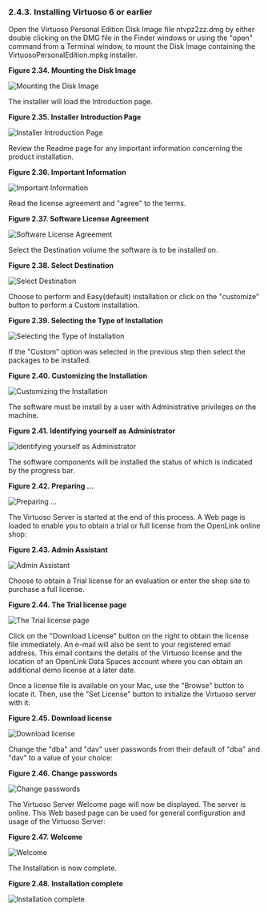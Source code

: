 <div id="macosxinst" class="section">

<div class="titlepage">

<div>

<div>

### 2.4.3. Installing Virtuoso 6 or earlier

</div>

</div>

</div>

Open the Virtuoso Personal Edition Disk Image file ntvpz2zz.dmg by
either double clicking on the DMG file in the Finder windows or using
the "open" command from a Terminal window, to mount the Disk Image
containing the VirtuosoPersonalEdition.mpkg installer.

<div class="figure-float">

<div id="v50pe00" class="figure">

**Figure 2.34. Mounting the Disk Image**

<div class="figure-contents">

<div class="mediaobject">

![Mounting the Disk Image](images/mac/v50pe00.png)

</div>

</div>

</div>

  

</div>

The installer will load the Introduction page.

<div class="figure-float">

<div id="v50pe01" class="figure">

**Figure 2.35. Installer Introduction Page**

<div class="figure-contents">

<div class="mediaobject">

![Installer Introduction Page](images/mac/v50pe01.png)

</div>

</div>

</div>

  

</div>

Review the Readme page for any important information concerning the
product installation.

<div class="figure-float">

<div id="v50pe02" class="figure">

**Figure 2.36. Important Information**

<div class="figure-contents">

<div class="mediaobject">

![Important Information](images/mac/v50pe02.png)

</div>

</div>

</div>

  

</div>

Read the license agreement and "agree" to the terms.

<div class="figure-float">

<div id="v50pe03" class="figure">

**Figure 2.37. Software License Agreement**

<div class="figure-contents">

<div class="mediaobject">

![Software License Agreement](images/mac/v50pe03.png)

</div>

</div>

</div>

  

</div>

Select the Destination volume the software is to be installed on.

<div class="figure-float">

<div id="v50pe04" class="figure">

**Figure 2.38. Select Destination**

<div class="figure-contents">

<div class="mediaobject">

![Select Destination](images/mac/v50pe04.png)

</div>

</div>

</div>

  

</div>

Choose to perform and Easy(default) installation or click on the
"customize" button to perform a Custom installation.

<div class="figure-float">

<div id="v50pe05" class="figure">

**Figure 2.39. Selecting the Type of Installation**

<div class="figure-contents">

<div class="mediaobject">

![Selecting the Type of Installation](images/mac/v50pe05.png)

</div>

</div>

</div>

  

</div>

If the "Custom" option was selected in the previous step then select the
packages to be installed.

<div class="figure-float">

<div id="v50pe06" class="figure">

**Figure 2.40. Customizing the Installation**

<div class="figure-contents">

<div class="mediaobject">

![Customizing the Installation](images/mac/v50pe06.png)

</div>

</div>

</div>

  

</div>

The software must be install by a user with Administrative privileges on
the machine.

<div class="figure-float">

<div id="v50pe07" class="figure">

**Figure 2.41. Identifying yourself as Administrator**

<div class="figure-contents">

<div class="mediaobject">

![Identifying yourself as Administrator](images/mac/v50pe07.png)

</div>

</div>

</div>

  

</div>

The software components will be installed the status of which is
indicated by the progress bar.

<div class="figure-float">

<div id="v50pe08" class="figure">

**Figure 2.42. Preparing ...**

<div class="figure-contents">

<div class="mediaobject">

![Preparing ...](images/mac/v50pe08.png)

</div>

</div>

</div>

  

</div>

The Virtuoso Server is started at the end of this process. A Web page is
loaded to enable you to obtain a trial or full license from the OpenLink
online shop:

<div class="figure-float">

<div id="v50pe09" class="figure">

**Figure 2.43. Admin Assistant**

<div class="figure-contents">

<div class="mediaobject">

![Admin Assistant](images/mac/v50pe09.png)

</div>

</div>

</div>

  

</div>

Choose to obtain a Trial license for an evaluation or enter the shop
site to purchase a full license.

<div class="figure-float">

<div id="v50pe10" class="figure">

**Figure 2.44. The Trial license page**

<div class="figure-contents">

<div class="mediaobject">

![The Trial license page](images/mac/v50pe10.png)

</div>

</div>

</div>

  

</div>

Click on the "Download License" button on the right to obtain the
license file immediately. An e-mail will also be sent to your registered
email address. This email contains the details of the Virtuoso license
and the location of an OpenLink Data Spaces account where you can obtain
an additional demo license at a later date.

Once a license file is available on your Mac, use the "Browse" button to
locate it. Then, use the "Set License" button to initialize the Virtuoso
server with it:

<div class="figure-float">

<div id="v50pe11" class="figure">

**Figure 2.45. Download license**

<div class="figure-contents">

<div class="mediaobject">

![Download license](images/mac/v50pe11.png)

</div>

</div>

</div>

  

</div>

Change the "dba" and "dav" user passwords from their default of "dba"
and "dav" to a value of your choice:

<div class="figure-float">

<div id="v50pe12" class="figure">

**Figure 2.46. Change passwords**

<div class="figure-contents">

<div class="mediaobject">

![Change passwords](images/mac/v50pe12.png)

</div>

</div>

</div>

  

</div>

The Virtuoso Server Welcome page will now be displayed. The server is
online. This Web based page can be used for general configuration and
usage of the Virtuoso Server:

<div class="figure-float">

<div id="v50pe13" class="figure">

**Figure 2.47. Welcome**

<div class="figure-contents">

<div class="mediaobject">

![Welcome](images/mac/v50pe13.png)

</div>

</div>

</div>

  

</div>

The Installation is now complete.

<div class="figure-float">

<div id="v50pe14" class="figure">

**Figure 2.48. Installation complete**

<div class="figure-contents">

<div class="mediaobject">

![Installation complete](images/mac/v50pe14.png)

</div>

</div>

</div>

  

</div>

</div>
